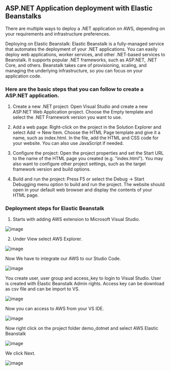 ## ASP.NET Application deployment with Elastic Beanstalks

There are multiple ways to deploy a .NET application on AWS, depending on your requirements and infrastructure preferences.

Deploying on Elastic Beanstalk: Elastic Beanstalk is a fully-managed service that automates the deployment of your .NET applications. 
You can easily deploy web applications, worker services, and other .NET-based services to Beanstalk. It supports popular .NET frameworks, such as ASP.NET, 
.NET Core, and others. Beanstalk takes care of provisioning, scaling, and managing the underlying infrastructure, so you can focus on your application code.


### Here are the basic steps that you can follow to create a ASP.NET application.

1. Create a new .NET project: Open Visual Studio and create a new ASP.NET Web Application project. Choose the Empty template and select the .NET Framework version you want to use.

2. Add a web page: Right-click on the project in the Solution Explorer and select Add -> New Item. Choose the HTML Page template and give it a name, such as index.html. In the file, add the HTML and CSS code for your website. You can also use JavaScript if needed.

3. Configure the project: Open the project properties and set the Start URL to the name of the HTML page you created (e.g. "index.html"). You may also want to configure other project settings, such as the target framework version and build options.

4. Build and run the project: Press F5 or select the Debug -> Start Debugging menu option to build and run the project. The website should open in your default web browser and display the contents of your HTML page.

### Deployment steps for Elastic Beanstalk

1. Starts with adding AWS extension to Microsoft Visual Studio.

![image](https://user-images.githubusercontent.com/62793938/230800296-c1bd6396-3476-4db5-806c-edfcf6286abe.png)

2. Under View select AWS Explorer.

![image](https://user-images.githubusercontent.com/62793938/230800400-da2cae7a-6040-4665-a60c-6270efe318bb.png)

Now We have to integrate our AWS to our Studio Code.

![image](https://user-images.githubusercontent.com/62793938/230800956-2587ed08-06dd-4e18-a14c-837ef43f849c.png)

You create user, user group and access_key to login to Visual Studio.
User is created with Elastic Beanstalk Admin rights. Access key can be download as csv file and can be import to VS.

![image](https://user-images.githubusercontent.com/62793938/230801359-4d4ff808-752f-4efe-8399-2b22586a13ea.png)

Now you can access to AWS from your VS IDE.

![image](https://user-images.githubusercontent.com/62793938/230801440-ed3231ee-53c9-4ce7-a2c8-70d211bd1dd4.png)

Now right click on the project folder demo_dotnet and select AWS Elastic Beanstalk 

![image](https://user-images.githubusercontent.com/62793938/230801654-4b123dfd-90e7-4a16-83c2-9a9c95231aed.png)


We click Next.

![image](https://user-images.githubusercontent.com/62793938/230801777-0e05d5ed-1657-4e0d-8ff7-045f442c93f4.png)






